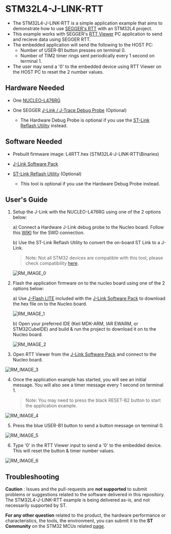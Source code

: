 # STM32L4-J-LINK-RTT

* The STM32L4-J-LINK-RTT is a simple application example that aims to demonstrate how to use [SEGGER's RTT](https://wiki.segger.com/RTT) with an STM32L4 project.
* This example works with SEGGER's [RTT Viewer](https://www.segger.com/products/debug-probes/j-link/tools/rtt-viewer/) PC application to send and recieve data using SEGGER RTT.
* The embedded application will send the following to the HOST PC:
    * Number of USER-B1 button presses on terminal 0.
    * Number of TIM2 timer rings sent periodically every 1 second on terminal 1.
* The user may send a '0' to the embedded device using RTT Viewer on the HOST PC to reset the 2 number values.

## Hardware Needed

  * One [NUCLEO-L476RG](https://www.st.com/en/evaluation-tools/nucleo-l476rg.html)

  * One SEGGER [J-Link / J-Trace Debug Probe](https://www.segger.com/products/debug-trace-probes/) (Optional)
    * The Hardware Debug Probe is optional if you use the [ST-Link Reflash Utility](https://www.segger.com/products/debug-probes/j-link/models/other-j-links/st-link-on-board/) instead.

## Software Needed

  * Prebuilt firmware image: L4RTT.hex (STM32L4-J-LINK-RTT\Binaries)

  * [J-Link Software Pack](https://www.segger.com/downloads/jlink/)

  * [ST-Link Reflash Utility](https://www.segger.com/products/debug-probes/j-link/models/other-j-links/st-link-on-board/) (Optional)
    * This tool is optional if you use the Hardware Debug Probe instead.

## User's Guide

1) Setup the J-Link with the NUCLEO-L476RG using one of the 2 options below:

    a) Connect a Hardware J-Link debug probe to the Nucleo board. Follow this [WIKI](https://wiki.segger.com/UM08001_J-Link_/_J-Trace_User_Guide#:~:text=2%2D215882%2D0-,Pinout%20for%20SWD,-J%2DLink%20/%20J) for the SWD connection.

    b) Use the ST-Link Reflash Utility to convert the on-board ST Link to a J-Link.

    > Note: Not all STM32 devices are compatible with this tool, please check compatibility [here](https://www.segger.com/products/debug-probes/j-link/models/other-j-links/st-link-on-board/#:~:text=LINK%20on%2Dboard%3A-,Compatible%20Evaluation%20Boards,-The%20following%20evaluation). 

    ![RM_IMAGE_0](Utilities/Media/RM_IMAGE_0.png)

2) Flash the application firmware on to the nucleo board using one of the 2 options below:

    a) Use [J-Flash LITE](https://www.segger.com/products/debug-probes/j-link/technology/flash-download/#:~:text=statistics%20upon%20success.-,J%2DFlash%20LITE,-J%2DFlash%20Lite) included with the [J-Link Software Pack](https://www.segger.com/downloads/jlink/) to download the hex file on to the Nucleo board.

    ![RM_IMAGE_1](Utilities/Media/RM_IMAGE_1.png)

    b) Open your preferred IDE (Keil MDK-ARM, IAR EWARM, or STM32CubeIDE) and build & run the project to download it on to the Nucleo board.

    ![RM_IMAGE_2](Utilities/Media/RM_IMAGE_2.png)

3) Open RTT Viewer from the [J-Link Software Pack](https://www.segger.com/downloads/jlink/) and connect to the Nucleo board.

![RM_IMAGE_3](Utilities/Media/RM_IMAGE_3.png)

4) Once the application example has started, you will see an initial message. You will also see a timer message every 1 second on terminal 1.

    > Note: You may need to press the black RESET-B2 button to start the application example.

![RM_IMAGE_4](Utilities/Media/RM_IMAGE_4.png)

5) Press the blue USER-B1 button to send a button message on terminal 0.

![RM_IMAGE_5](Utilities/Media/RM_IMAGE_5.png)

6) Type '0' in the RTT Viewer input to send a '0' to the embedded device. This will reset the button & timer number values.

![RM_IMAGE_6](Utilities/Media/RM_IMAGE_6.png)

## Troubleshooting

**Caution** : Issues and the pull-requests are **not supported** to submit problems or suggestions related to the software delivered in this repository. The STM32L4-J-LINK-RTT example is being delivered as-is, and not necessarily supported by ST.

**For any other question** related to the product, the hardware performance or characteristics, the tools, the environment, you can submit it to the **ST Community** on the STM32 MCUs related [page](https://community.st.com/s/topic/0TO0X000000BSqSWAW/stm32-mcus).